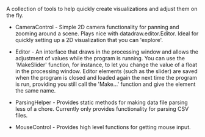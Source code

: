 A collection of tools to help quickly create visualizations and adjust them on the fly.

- CameraControl -
  Simple 2D camera functionality for panning and zooming around a scene. Plays nice with datadraw.editor.Editor. Ideal for quickly      setting up a 2D visualization that you can 'explore'.

- Editor - 
  An interface that draws in the processing window and allows the adjustment of values
  while the program is running. You can use the 'MakeSlider' function, for instance, to
  let you change the value of a float in the processing window. Editor elements (such as the
  slider) are saved when the program is closed and loaded again the next time the program is run,
  providing you still call the 'Make...' function and give the element the same name. 

- ParsingHelper -
  Provides static methods for making data file parsing less of a chore. 
  Currently only provides functionality for parsing CSV files.

- MouseControl - 
  Provides high level functions for getting mouse input.
